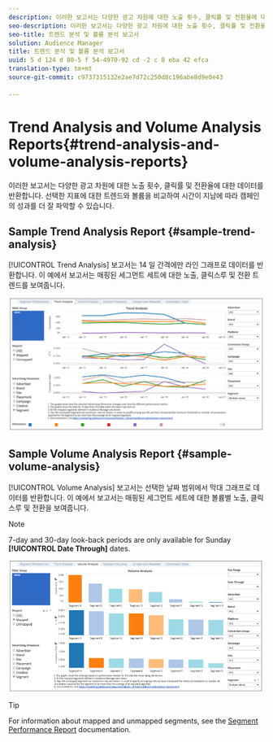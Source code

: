 ```yaml
---
description: 이러한 보고서는 다양한 광고 차원에 대한 노출 횟수, 클릭률 및 전환율에 대한 데이터를 반환합니다. 선택한 지표에 대한 트렌드와 볼륨을 비교하여 시간이 지남에 따라 캠페인의 성과를 더 잘 파악할 수 있습니다.
seo-description: 이러한 보고서는 다양한 광고 차원에 대한 노출 횟수, 클릭률 및 전환율에 대한 데이터를 반환합니다. 선택한 지표에 대한 트렌드와 볼륨을 비교하여 시간이 지남에 따라 캠페인의 성과를 더 잘 파악할 수 있습니다.
seo-title: 트렌드 분석 및 볼륨 분석 보고서
solution: Audience Manager
title: 트렌드 분석 및 볼륨 분석 보고서
uuid: 5 d 124 d 80-5 f 54-4970-92 cd -2 c 8 eba 42 efca
translation-type: tm+mt
source-git-commit: c9737315132e2ae7d72c250d8c196abe8d9e0e43

---
```



# Trend Analysis and Volume Analysis Reports{#trend-analysis-and-volume-analysis-reports}

이러한 보고서는 다양한 광고 차원에 대한 노출 횟수, 클릭률 및 전환율에 대한 데이터를 반환합니다. 선택한 지표에 대한 트렌드와 볼륨을 비교하여 시간이 지남에 따라 캠페인의 성과를 더 잘 파악할 수 있습니다.

## Sample Trend Analysis Report {#sample-trend-analysis}

[!UICONTROL Trend Analysis] 보고서는 14 일 간격에만 라인 그래프로 데이터를 반환합니다. 이 예에서 보고서는 매핑된 세그먼트 세트에 대한 노출, 클릭스루 및 전환 트렌드를 보여줍니다.

![](assets/trend-analysis.png)

## Sample Volume Analysis Report {#sample-volume-analysis}

[!UICONTROL Volume Analysis] 보고서는 선택한 날짜 범위에서 막대 그래프로 데이터를 반환합니다. 이 예에서 보고서는 매핑된 세그먼트 세트에 대한 볼륨별 노출, 클릭스루 및 전환을 보여줍니다.

>[!NOTE]
>
>7-day and 30-day look-back periods are only available for Sunday **[!UICONTROL Date Through]** dates.

![](assets/volume-analysis.png)

>[!TIP]
>
>For information about mapped and unmapped segments, see the [Segment Performance Report](../../../reporting/audience-optimization-reports/aor-advertisers/segment-performance.md) documentation.

